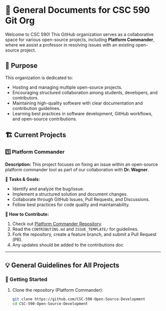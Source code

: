 # 🚀  General Documents for CSC 590 Git Org

Welcome to CSC 590! This GitHub organization serves as a collaborative space for various open-source projects, including **Platform Commander**, where we assist a professor in resolving issues with an existing open-source project.  

## 📌 Purpose  

This organization is dedicated to:  
- Hosting and managing multiple open-source projects.  
- Encouraging structured collaboration among students, developers, and contributors.  
- Maintaining high-quality software with clear documentation and contribution guidelines.  
- Learning best practices in software development, GitHub workflows, and open-source contributions.  

## 🏗️ Current Projects  

### 1️⃣ **Platform Commander**  
**Description:** This project focuses on fixing an issue within an open-source platform commander tool as part of our collaboration with **Dr. Wagner**.  

**🔧 Tasks & Goals:**  
- Identify and analyze the bug/issue.  
- Implement a structured solution and document changes.  
- Collaborate through GitHub Issues, Pull Requests, and Discussions.  
- Follow best practices for code quality and maintainability.  

**🚀 How to Contribute:**  
1. Check out [Platform Commander Repository](https://github.com/your-org/platform-commander).  
2. Read the `CONTRIBUTING.md` and `ISSUE_TEMPLATE/` for guidelines.  
3. Fork the repository, create a feature branch, and submit a Pull Request (PR).
4. Any updates should be added to the contributions doc  

---

## 💡 General Guidelines for All Projects  

### 📜 Getting Started  
1. Clone the repository (Platform Commander):  
   ```bash
   git clone https://github.com/CSC-590-Open-Source-Development
   cd CSC-590-Open-Source-Development

